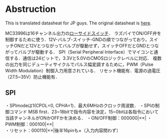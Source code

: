 # Abstruction
This is translated datasheat for JP guys.
The original datasheat is [here](https://www.mouser.jp/datasheet/2/302/MC33996-1126506.pdf).  

MC33996は16チャンネル出力の[ローサイドスイッチ](https://www.rohm.co.jp/electronics-basics/switch/switch_what2)．
ラズパイでON/OFF弁を制御するために使う．12V-バルブ-スイッチ-GNDの順でつながっており，スイッチONだと12Vとつながってバルブが駆動せず，スイッチOFFだとGNDとつながってバルブが駆動する．
SPI（Serial Peripheral Interface）でマイコンと通信する．通信は24ビットで，3.3Vと5.0VのCMOSロジックレベルに対応．
複数の出力を同じデューティサイクルでパルス幅変調するために，PWM（Pulse Width Modulation）制御入力用意されている．
リセット機能有．電源の過電圧（27.5~35V）防止機能有．

## SPI
・SPImodeは1(CPOL=0, CPHA=1)．最大6MHzのクロック周波数．
・SPIの制御コマンド
    MSB first．23~18bitで指令内容を決定，15~0bitは各指令において当該チャンネルがONかOFFかを決める．
    ・ON/OFF制御：000000|××|
    ・PWM制御：000100|××|  
    ・リセット：000110|××|後半16pinも×（入力内容問わず）
